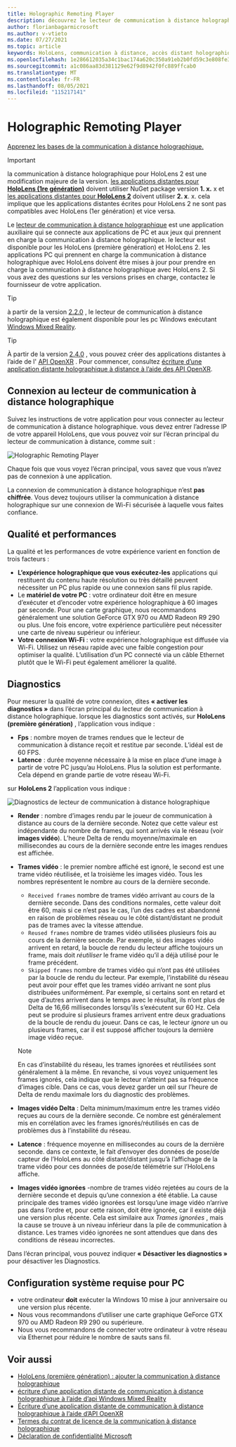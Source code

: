```yaml
---
title: Holographic Remoting Player
description: découvrez le lecteur de communication à distance holographique et le contenu de diffusion en continu holographique depuis un PC vers votre HoloLens en temps réel via Wi-Fi.
author: florianbagarmicrosoft
ms.author: v-vtieto
ms.date: 07/27/2021
ms.topic: article
keywords: HoloLens, communication à distance, accès distant holographique, casque de réalité mixte, casque windows mixed reality, casque de réalité virtuelle, diagnostics, performances
ms.openlocfilehash: 1e286612035a34c1bac174a620c350a91eb2b0fd59c3e808fe3a99368e03f43c
ms.sourcegitcommit: a1c086aa83d381129e62f9d8942f0fc889ffcab0
ms.translationtype: MT
ms.contentlocale: fr-FR
ms.lasthandoff: 08/05/2021
ms.locfileid: "115217141"
---
```

# <a name="holographic-remoting-player"></a>Holographic Remoting Player

[Apprenez les bases de la communication à distance holographique.](platform-capabilities-and-apis/holographic-remoting-overview.md)

>[!IMPORTANT]
>la communication à distance holographique pour HoloLens 2 est une modification majeure de la version. [les applications distantes pour **HoloLens (1re génération)**](add-holographic-remoting.md) doivent utiliser NuGet package version **1. x.** x et [les applications distantes pour **HoloLens 2**](holographic-remoting-create-remote-wmr.md) doivent utiliser **2. x**. x. cela implique que les applications distantes écrites pour HoloLens 2 ne sont pas compatibles avec HoloLens (1er génération) et vice versa.

Le [lecteur de communication à distance holographique](https://www.microsoft.com/p/holographic-remoting-player/9nblggh4sv40) est une application auxiliaire qui se connecte aux applications de PC et aux jeux qui prennent en charge la communication à distance holographique. le lecteur est disponible pour les HoloLens (première génération) et HoloLens 2.  les applications PC qui prennent en charge la communication à distance holographique avec HoloLens doivent être mises à jour pour prendre en charge la communication à distance holographique avec HoloLens 2. Si vous avez des questions sur les versions prises en charge, contactez le fournisseur de votre application.

>[!TIP]
>à partir de la version [2.2.0](holographic-remoting-version-history.md#v2.2.0) , le lecteur de communication à distance holographique est également disponible pour les pc Windows exécutant [Windows Mixed Reality](../../discover/navigating-the-windows-mixed-reality-home.md).

>[!TIP]
>À partir de la version [2.4.0](holographic-remoting-version-history.md#v2.4.0) , vous pouvez créer des applications distantes à l’aide de l' [API OpenXR](../native/openxr.md) . Pour commencer, consultez [écriture d’une application distante holographique à distance à l’aide des API OpenXR](holographic-remoting-create-remote-openxr.md).

## <a name="connecting-to-the-holographic-remoting-player"></a>Connexion au lecteur de communication à distance holographique

Suivez les instructions de votre application pour vous connecter au lecteur de communication à distance holographique. vous devez entrer l’adresse IP de votre appareil HoloLens, que vous pouvez voir sur l’écran principal du lecteur de communication à distance, comme suit :

![Holographic Remoting Player](images/holographicremotingplayer.png)

Chaque fois que vous voyez l’écran principal, vous savez que vous n’avez pas de connexion à une application.

La connexion de communication à distance holographique n’est **pas chiffrée**. Vous devez toujours utiliser la communication à distance holographique sur une connexion de Wi-Fi sécurisée à laquelle vous faites confiance.

## <a name="quality-and-performance"></a>Qualité et performances

La qualité et les performances de votre expérience varient en fonction de trois facteurs :
* **L’expérience holographique que vous exécutez-les** applications qui restituent du contenu haute résolution ou très détaillé peuvent nécessiter un PC plus rapide ou une connexion sans fil plus rapide.
* Le **matériel de votre PC** : votre ordinateur doit être en mesure d’exécuter et d’encoder votre expérience holographique à 60 images par seconde. Pour une carte graphique, nous recommandons généralement une solution GeForce GTX 970 ou AMD Radeon R9 290 ou plus. Une fois encore, votre expérience particulière peut nécessiter une carte de niveau supérieur ou inférieur.
* **Votre connexion Wi-Fi** : votre expérience holographique est diffusée via Wi-Fi. Utilisez un réseau rapide avec une faible congestion pour optimiser la qualité. L’utilisation d’un PC connecté via un câble Ethernet plutôt que le Wi-Fi peut également améliorer la qualité.

## <a name="diagnostics"></a>Diagnostics

Pour mesurer la qualité de votre connexion, dites **« activer les diagnostics »** dans l’écran principal du lecteur de communication à distance holographique. lorsque les diagnostics sont activés, sur **HoloLens (première génération)** , l’application vous indique :

* **Fps** : nombre moyen de trames rendues que le lecteur de communication à distance reçoit et restitue par seconde. L’idéal est de 60 FPS.
* **Latence** : durée moyenne nécessaire à la mise en place d’une image à partir de votre PC jusqu’au HoloLens. Plus la solution est performante. Cela dépend en grande partie de votre réseau Wi-Fi.

sur **HoloLens 2** l’application vous indique :

![Diagnostics de lecteur de communication à distance holographique](images/holographicremotingplayer-diag.png)

* **Render** : nombre d’images rendu par le joueur de communication à distance au cours de la dernière seconde. Notez que cette valeur est indépendante du nombre de frames, qui sont arrivés via le réseau (voir **images vidéo**). L’heure Delta de rendu moyenne/maximale en millisecondes au cours de la dernière seconde entre les images rendues est affichée.

* **Trames vidéo** : le premier nombre affiché est ignoré, le second est une trame vidéo réutilisée, et la troisième les images vidéo. Tous les nombres représentent le nombre au cours de la dernière seconde.
    * ```Received frames``` nombre de trames vidéo arrivant au cours de la dernière seconde. Dans des conditions normales, cette valeur doit être 60, mais si ce n’est pas le cas, l’un des cadres est abandonné en raison de problèmes réseau ou le côté distant/distant ne produit pas de trames avec la vitesse attendue.
    * ```Reused frames``` nombre de trames vidéo utilisées plusieurs fois au cours de la dernière seconde. Par exemple, si des images vidéo arrivent en retard, la boucle de rendu du lecteur affiche toujours un frame, mais doit *réutiliser* le frame vidéo qu’il a déjà utilisé pour le frame précédent.
    * ```Skipped frames``` nombre de trames vidéo qui n’ont pas été utilisées par la boucle de rendu du lecteur. Par exemple, l’instabilité du réseau peut avoir pour effet que les trames vidéo arrivant ne sont plus distribuées uniformément. Par exemple, si certains sont en retard et que d’autres arrivent dans le temps avec le résultat, ils n’ont plus de Delta de 16,66 millisecondes lorsqu’ils s’exécutent sur 60 Hz. Cela peut se produire si plusieurs frames arrivent entre deux graduations de la boucle de rendu du joueur. Dans ce cas, le lecteur *ignore* un ou plusieurs frames, car il est supposé afficher toujours la dernière image vidéo reçue.

    >[!NOTE]
    >En cas d’instabilité du réseau, les trames ignorées et réutilisées sont généralement à la même. En revanche, si vous voyez uniquement les frames ignorés, cela indique que le lecteur n’atteint pas sa fréquence d’images cible. Dans ce cas, vous devez garder un œil sur l’heure de Delta de rendu maximale lors du diagnostic des problèmes.

* **Images vidéo Delta** : Delta minimum/maximum entre les trames vidéo reçues au cours de la dernière seconde. Ce nombre est généralement mis en corrélation avec les frames ignorés/réutilisés en cas de problèmes dus à l’instabilité du réseau.
* **Latence** : fréquence moyenne en millisecondes au cours de la dernière seconde. dans ce contexte, le fait d’envoyer des données de pose/de capteur de l’HoloLens au côté distant/distant jusqu’à l’affichage de la trame vidéo pour ces données de pose/de télémétrie sur l’HoloLens affiche.
* **Images vidéo ignorées** -nombre de trames vidéo rejetées au cours de la dernière seconde et depuis qu’une connexion a été établie. La cause principale des trames vidéo ignorées est lorsqu’une image vidéo n’arrive pas dans l’ordre et, pour cette raison, doit être ignorée, car il existe déjà une version plus récente. Cela est similaire aux *Trames ignorées* , mais la cause se trouve à un niveau inférieur dans la pile de communication à distance. Les trames vidéo ignorées ne sont attendues que dans des conditions de réseau incorrectes.

Dans l’écran principal, vous pouvez indiquer **« Désactiver les diagnostics »** pour désactiver les Diagnostics.

## <a name="pc-system-requirements"></a>Configuration système requise pour PC
* votre ordinateur **doit** exécuter la Windows 10 mise à jour anniversaire ou une version plus récente.
* Nous vous recommandons d’utiliser une carte graphique GeForce GTX 970 ou AMD Radeon R9 290 ou supérieure.
* Nous vous recommandons de connecter votre ordinateur à votre réseau via Ethernet pour réduire le nombre de sauts sans fil.

## <a name="see-also"></a>Voir aussi
* [HoloLens (première génération) : ajouter la communication à distance holographique](add-holographic-remoting.md)
* [écriture d’une application distante de communication à distance holographique à l’aide d’api Windows Mixed Reality](holographic-remoting-create-remote-wmr.md)
* [Écriture d’une application distante de communication à distance holographique à l’aide d’API OpenXR](holographic-remoting-create-remote-openxr.md)
* [Termes du contrat de licence de la communication à distance holographique](/legal/mixed-reality/microsoft-holographic-remoting-software-license-terms)
* [Déclaration de confidentialité Microsoft](https://go.microsoft.com/fwlink/?LinkId=521839)